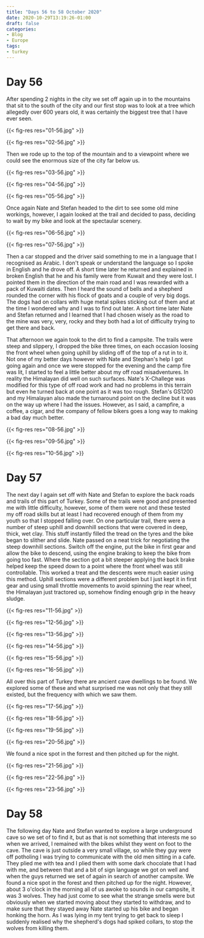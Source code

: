 ```yaml
---
title: "Days 56 to 58 October 2020"
date: 2020-10-29T13:19:26-01:00
draft: false
categories:
- Blog
- Europe
tags:
- turkey
---
```


# Day 56

After spending 2 nights in the city we set off again up in to the mountains that sit to the south of the city and our first stop was to look at a tree which allegedly over 600 years old, it was certainly the biggest tree that I have ever seen.

{{< fig-res res="01-56.jpg" >}}

<!--more-->

{{< fig-res res="02-56.jpg" >}}

Then we rode up to the top of the mountain and to a viewpoint where we could see the enormous size of the city far below us.

{{< fig-res res="03-56.jpg" >}}

{{< fig-res res="04-56.jpg" >}}

{{< fig-res res="05-56.jpg" >}}

Once again Nate and Stefan headed to the dirt to see some old mine workings, however, I again looked at the trail and decided to pass, deciding to wait by my bike and look at the spectaular scenery.

{{< fig-res res="06-56.jpg" >}}

{{< fig-res res="07-56.jpg" >}}

Then a car stopped and the driver said something to me in a language that I recognised as Arabic. I don't speak or understand the language so I spoke in English and he drove off. A short time later he returned and explained in broken English that he and his family were from Kuwait and they were lost. I pointed them in the direction of the main road and I was rewarded with a pack of Kuwaiti dates. Then I heard the sound of bells and a shepherd rounded the corner with his flock of goats and a couple of very big dogs. The dogs had on collars with huge metal spikes sticking out of them and at the time I wondered why and I was to find out later. A short time later Nate and Stefan returned and I learned that I had chosen wisely as the road to the mine was very, very, rocky and they both had a lot of difficulty trying to get there and back.

That afternoon we again took to the dirt to find a campsite. The trails were steep and slippery, I dropped the bike three times, on each occasion loosing the front wheel when going uphill by sliding off of the top of a rut in to it. Not one of my better days however with Nate and Stephan's help I got going again and once we were stopped for the evening and the camp fire was lit, I started to feel a little better about my off road misadventures. In reality the Himalayan did well on such surfaces. Nate's X-Challege was modified for this type of off road work and had no problems in this terrain but even he turned back at one point as it was too rough. Stefan's GS1200 and my Himalayan also made the turnaround point on the decline but it was on the way up where I had the issues. However, as I said, a campfire, a coffee, a cigar, and the company of fellow bikers goes a long way to making a bad day much better.

{{< fig-res res="08-56.jpg" >}}

{{< fig-res res="09-56.jpg" >}}

{{< fig-res res="10-56.jpg" >}}

# Day 57

The next day I again set off with Nate and Stefan to explore the back roads and trails of this part of Turkey. Some of the trails were good and presented me with little difficulty, however, some of them were not and these tested my off road skills but at least I had recovered enough of them from my youth so that I stopped falling over. On one particular trail, there were a number of steep uphill and downhill sections that were covered in deep, thick, wet clay. This stuff instantly filled the tread on the tyres and the bike began to slither and slide. Nate passed on a neat trick for negotiating the steep downhill sections. Switch off the engine, put the bike in first gear and allow the bike to descend, using the engine braking to keep the bike from going too fast. Where the section got a bit steeper applying the back brake helped keep the speed down to a point where the front wheel was still controllable. This worked a treat and the descents were much easier using this method. Uphill sections were a different problem but I just kept it in first gear and using small throttle movements to avoid spinning the rear wheel, the Himalayan just tractored up, somehow finding enough grip in the heavy sludge. 

{{< fig-res res="11-56.jpg" >}}

{{< fig-res res="12-56.jpg" >}}

{{< fig-res res="13-56.jpg" >}}

{{< fig-res res="14-56.jpg" >}}

{{< fig-res res="15-56.jpg" >}}

{{< fig-res res="16-56.jpg" >}}

All over this part of Turkey there are ancient cave dwellings to be found. We explored some of these and what surprised me was not only that they still existed, but the frequency with which we saw them.

{{< fig-res res="17-56.jpg" >}}

{{< fig-res res="18-56.jpg" >}}

{{< fig-res res="19-56.jpg" >}}

{{< fig-res res="20-56.jpg" >}}

We found a nice spot in the forrest and then pitched up for the night.

{{< fig-res res="21-56.jpg" >}}

{{< fig-res res="22-56.jpg" >}}

{{< fig-res res="23-56.jpg" >}}

# Day 58

The following day Nate and Stefan wanted to explore a large underground cave so we set of to find it, but as that is not something that interests me so when we arrived, I remained with the bikes whilst they went on foot to the cave. The cave is just outside a very small village, so while they guy were off potholing I was trying to communicate with the old men sitting in a cafe. They plied me with tea and I plied them with some dark chocolate that I had with me, and between that and a bit of sign language we got on well and when the guys returned we set of again in search of another campsite. We found a nice spot in the forest and then pitched up for the night. However, about 3 o'clock in the morning all of us awoke to sounds in our campsite, it was 3 wolves. They had just come to see what the strange smells were but obviously when we started moving about they started to withdraw, and to make sure that they stayed away Nate started up his bike and began honking the horn. As I was lying in my tent trying to get back to sleep I suddenly realised why the shepherd's dogs had spiked collars, to stop the wolves from killing them.
